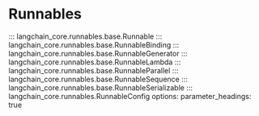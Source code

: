 # Runnables

::: langchain_core.runnables.base.Runnable
::: langchain_core.runnables.base.RunnableBinding
::: langchain_core.runnables.base.RunnableGenerator
::: langchain_core.runnables.base.RunnableLambda
::: langchain_core.runnables.base.RunnableParallel
::: langchain_core.runnables.base.RunnableSequence
::: langchain_core.runnables.base.RunnableSerializable
::: langchain_core.runnables.RunnableConfig
    options:
      parameter_headings: true
